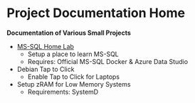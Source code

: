 # Project Documentation Home  
**Documentation of Various Small Projects**  
  
* [MS-SQL Home Lab](https://github.com/Fox682/Projects/blob/master/MS-SQL%20Home%20Lab.md)
  * Setup a place to learn MS-SQL
  * Requires: Official MS-SQL Docker & Azure Data Studio  
* Debian Tap to Click
  * Enable Tap to Click for Laptops
* Setup zRAM for Low Memory Systems
  * Requirements: SystemD 
